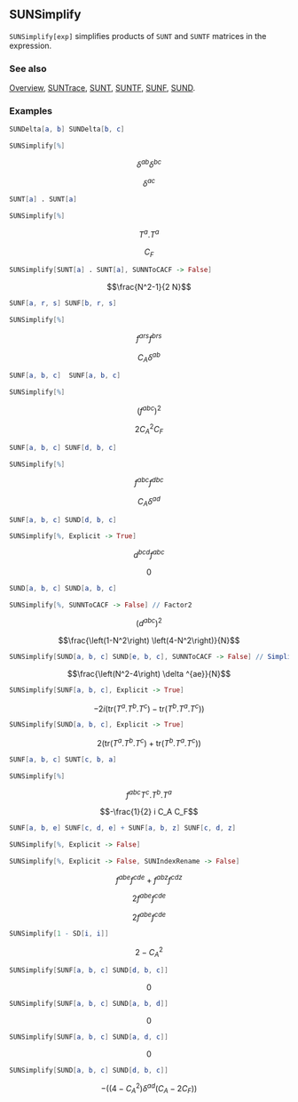 ## SUNSimplify

`SUNSimplify[exp]` simplifies products of `SUNT` and `SUNTF` matrices in the expression.

### See also

[Overview](Extra/FeynCalc.md), [SUNTrace](SUNTrace.md), [SUNT](SUNT.md), [SUNTF](SUNTF.md), [SUNF](SUNF.md), [SUND](SUND.md).

### Examples

```mathematica
SUNDelta[a, b] SUNDelta[b, c] 
 
SUNSimplify[%]
```

$$\delta ^{ab} \delta ^{bc}$$

$$\delta ^{ac}$$

```mathematica
SUNT[a] . SUNT[a] 
 
SUNSimplify[%]
```

$$T^a.T^a$$

$$C_F$$

```mathematica
SUNSimplify[SUNT[a] . SUNT[a], SUNNToCACF -> False]
```

$$\frac{N^2-1}{2 N}$$

```mathematica
SUNF[a, r, s] SUNF[b, r, s] 
 
SUNSimplify[%]
```

$$f^{ars} f^{brs}$$

$$C_A \delta ^{ab}$$

```mathematica
SUNF[a, b, c]  SUNF[a, b, c] 
 
SUNSimplify[%]
```

$$\left(f^{abc}\right)^2$$

$$2 C_A^2 C_F$$

```mathematica
SUNF[a, b, c] SUNF[d, b, c] 
 
SUNSimplify[%]
```

$$f^{abc} f^{dbc}$$

$$C_A \delta ^{ad}$$

```mathematica
SUNF[a, b, c] SUND[d, b, c] 
 
SUNSimplify[%, Explicit -> True]
```

$$d^{bcd} f^{abc}$$

$$0$$

```mathematica
SUND[a, b, c] SUND[a, b, c] 
 
SUNSimplify[%, SUNNToCACF -> False] // Factor2
```

$$\left(d^{abc}\right)^2$$

$$\frac{\left(1-N^2\right) \left(4-N^2\right)}{N}$$

```mathematica
SUNSimplify[SUND[a, b, c] SUND[e, b, c], SUNNToCACF -> False] // Simplify
```

$$\frac{\left(N^2-4\right) \delta ^{ae}}{N}$$

```mathematica
SUNSimplify[SUNF[a, b, c], Explicit -> True]
```

$$-2 i \left(\text{tr}(T^a.T^b.T^c)-\text{tr}(T^b.T^a.T^c)\right)$$

```mathematica
SUNSimplify[SUND[a, b, c], Explicit -> True]
```

$$2 \left(\text{tr}(T^a.T^b.T^c)+\text{tr}(T^b.T^a.T^c)\right)$$

```mathematica
SUNF[a, b, c] SUNT[c, b, a] 
 
SUNSimplify[%]
```

$$f^{abc} T^c.T^b.T^a$$

$$-\frac{1}{2} i C_A C_F$$

```mathematica
SUNF[a, b, e] SUNF[c, d, e] + SUNF[a, b, z] SUNF[c, d, z] 
 
SUNSimplify[%, Explicit -> False] 
 
SUNSimplify[%, Explicit -> False, SUNIndexRename -> False]
```

$$f^{abe} f^{cde}+f^{abz} f^{cdz}$$

$$2 f^{abe} f^{cde}$$

$$2 f^{abe} f^{cde}$$

```mathematica
SUNSimplify[1 - SD[i, i]]
```

$$2-C_A^2$$

```mathematica
SUNSimplify[SUNF[a, b, c] SUND[d, b, c]]
```

$$0$$

```mathematica
SUNSimplify[SUNF[a, b, c] SUND[a, b, d]]
```

$$0$$

```mathematica
SUNSimplify[SUNF[a, b, c] SUND[a, d, c]]
```

$$0$$

```mathematica
SUNSimplify[SUND[a, b, c] SUND[d, b, c]]
```

$$-\left(\left(4-C_A^2\right) \delta ^{ad} \left(C_A-2 C_F\right)\right)$$